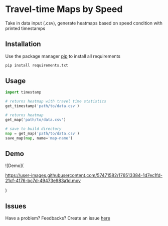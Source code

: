 # Travel-time Maps by Speed

Take in data input (.csv), generate heatmaps based on speed condition with printed timestamps

## Installation

Use the package manager [pip](https://pip.pypa.io/en/stable/) to install all requirements

```bash
pip install requirements.txt
```

## Usage

```python
import timestamp

# returns heatmap with travel time statistics
get_timestamp('path/to/data.csv')

# returns heatmap
get_map('path/to/data.csv')

# save to build directory
map = get_map('path/to/data.csv')
save_map(map, name='map-name')
```
## Demo

![Demo](

https://user-images.githubusercontent.com/57471582/176513384-1d7ec1fd-21cf-4176-bc7d-49473e983a1d.mov

)

## Issues

Have a problem? Feedbacks? Create an issue [here](https://github.com/nguyen-huong/traveltime/issues)


